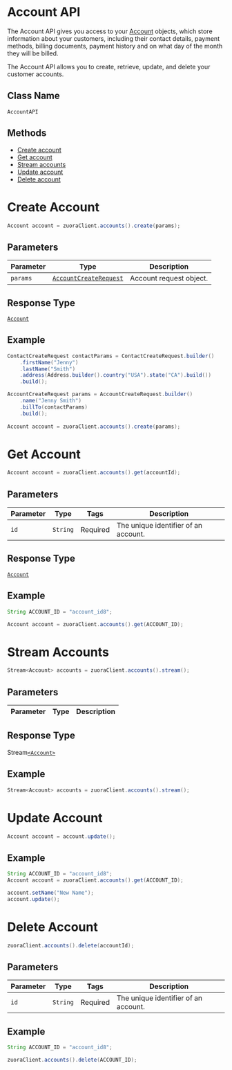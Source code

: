 # Account API

The Account API gives you access to your [Account](/doc/models/account.md) objects, which store information about your customers, including their contact details, payment methods, billing documents, payment history and on what day of the month they will be billed.

The Account API allows you to create, retrieve, update, and delete your customer accounts. 

## Class Name

`AccountAPI`

## Methods

* [Create account](/doc/account-api.md#create-account)
* [Get account](/doc/account-api.md#get-account)
* [Stream accounts](/doc/account-api.md#stream-accounts)
* [Update account](/doc/account-api.md#update-account)
* [Delete account](/doc/account-api.md#delete-account)


# Create Account

```java
Account account = zuoraClient.accounts().create(params);
```

## Parameters

| Parameter | Type | Description |
|  --- | --- | --- |
| `params` | [`AccountCreateRequest`](/doc/models/account-create-request.md) | Account request object. |

## Response Type

[`Account`](/doc/models/account.md)

## Example

```java
ContactCreateRequest contactParams = ContactCreateRequest.builder()
    .firstName("Jenny")
    .lastName("Smith")
    .address(Address.builder().country("USA").state("CA").build())
    .build();

AccountCreateRequest params = AccountCreateRequest.builder()
    .name("Jenny Smith")
    .billTo(contactParams)
    .build();
    
Account account = zuoraClient.accounts().create(params);
```

# Get Account

```java
Account account = zuoraClient.accounts().get(accountId);
```

## Parameters

| Parameter | Type | Tags | Description |
|  --- | --- | --- | --- |
| `id` | `String` | Required | The unique identifier of an account. |


## Response Type

[`Account`](/doc/models/account.md)


## Example 

```java
String ACCOUNT_ID = "account_id8";

Account account = zuoraClient.accounts().get(ACCOUNT_ID);
```


# Stream Accounts

```java
Stream<Account> accounts = zuoraClient.accounts().stream();
```

## Parameters

| Parameter | Type | Description |
|  --- | --- | --- |

## Response Type

Stream[`<Account>`](/doc/models/account.md)

## Example

```java
Stream<Account> accounts = zuoraClient.accounts().stream();
```

# Update Account

```java
Account account = account.update();
```

[comment]: <> (## Parameters)

[comment]: <> (| Parameter | Type | Tags | Description |)

[comment]: <> (|  --- | --- | --- | --- |)

[comment]: <> (| `account` | `Account` | Required | The hydrated `Account` object you wish to update. |)


## Example 

```java
String ACCOUNT_ID = "account_id8";
Account account = zuoraClient.accounts().get(ACCOUNT_ID);

account.setName("New Name");
account.update();
```


# Delete Account

```java
zuoraClient.accounts().delete(accountId);
```

## Parameters

| Parameter | Type | Tags | Description |
|  --- | --- | --- | --- |
| `id` | `String` | Required | The unique identifier of an account. |


## Example

```java
String ACCOUNT_ID = "account_id8";

zuoraClient.accounts().delete(ACCOUNT_ID);
```




